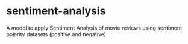 # sentiment-analysis
A model to apply Sentiment Analysis of movie reviews using sentiment  polarity datasets (positive and negative)
